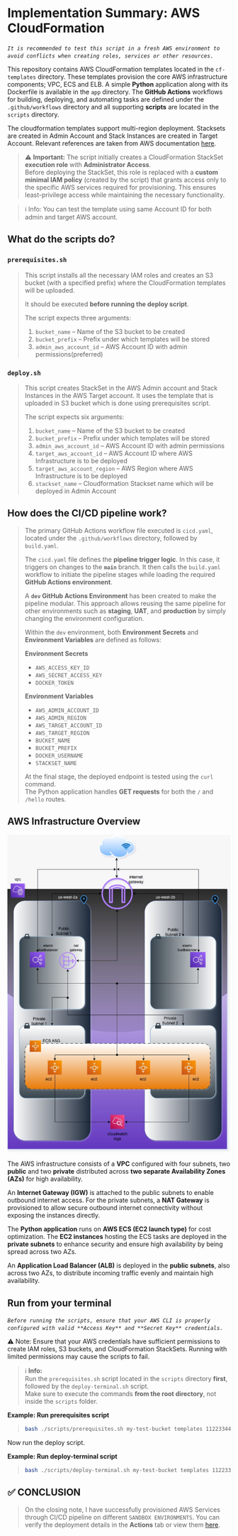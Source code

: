 # Implementation Summary: AWS CloudFormation
_`It is recommended to test this script in a fresh AWS environment to avoid conflicts when creating roles, services or other resources.`_

This repository contains AWS CloudFormation templates located in the `cf-templates` directory.
These templates provision the core AWS infrastructure components; VPC, ECS and ELB. A simple **Python** application along with its Dockerfile is available in the `app` directory. The **GitHub Actions** workflows for building, deploying, and automating tasks are defined under the `.github/workflows` directory and all supporting **scripts** are located in the `scripts` directory.

The cloudformation templates support multi-region deployment. Stacksets are created in Admin Account and Stack Instances are created in Target Account. Relevant references are taken from AWS documentation [here](https://docs.aws.amazon.com/AWSCloudFormation/latest/UserGuide/stacksets-prereqs-self-managed.html). 

> ⚠️ **Important:** The script initially creates a CloudFormation StackSet **execution role** with **Administrator Access**.  
> Before deploying the StackSet, this role is replaced with a **custom minimal IAM policy** (created by the script) that grants access only to the specific AWS services required for provisioning. This ensures least-privilege access while maintaining the necessary functionality.


>ℹ️ Info: You can test the template using same Account ID for both admin and target AWS account.

## What do the scripts do?

### `prerequisites.sh`

> This script installs all the necessary IAM roles and creates an S3 bucket (with a specified prefix) where the CloudFormation templates will be uploaded.  
>
> It should be executed **before running the deploy script**.  
>
> The script expects three arguments:  
> 1. `bucket_name` – Name of the S3 bucket to be created  
> 2. `bucket_prefix` – Prefix under which templates will be stored  
> 3. `admin_aws_account_id` – AWS Account ID with admin permissions(preferred)  
>

### `deploy.sh`
> This script creates StackSet in the AWS Admin account and Stack Instances in the AWS Target account. It uses the template that is uploaded in S3 bucket which is done using prerequisites script. 
>
> The script expects six arguments:  
> 1. `bucket_name` – Name of the S3 bucket to be created  
> 2. `bucket_prefix` – Prefix under which templates will be stored  
> 3. `admin_aws_account_id` – AWS Account ID with admin permissions
> 4. `target_aws_account_id` – AWS Account ID where AWS Infrastructure is to be deployed
> 5. `target_aws_account_region` – AWS Region where AWS Infrastructure is to be deployed
> 6. `stackset_name` – Cloudformation Stackset name which will be deployed in Admin Account
>

## How does the CI/CD pipeline work?

> The primary GitHub Actions workflow file executed is `cicd.yaml`, located under the `.github/workflows` directory, followed by `build.yaml`.  
>
> The `cicd.yaml` file defines the **pipeline trigger logic**. In this case, it triggers on changes to the **`main`** branch. It then calls the `build.yaml` workflow to initiate the pipeline stages while loading the required **GitHub Actions environment**.
>
> A **`dev` GitHub Actions Environment** has been created to make the pipeline modular. This approach allows reusing the same pipeline for other environments such as **staging**, **UAT**, and **production** by simply changing the environment configuration.  
>
> Within the `dev` environment, both **Environment Secrets** and **Environment Variables** are defined as follows:
>
> **Environment Secrets**
> - `AWS_ACCESS_KEY_ID`  
> - `AWS_SECRET_ACCESS_KEY`  
> - `DOCKER_TOKEN`  
>
> **Environment Variables**
> - `AWS_ADMIN_ACCOUNT_ID`  
> - `AWS_ADMIN_REGION`  
> - `AWS_TARGET_ACCOUNT_ID`  
> - `AWS_TARGET_REGION`  
> - `BUCKET_NAME`  
> - `BUCKET_PREFIX`  
> - `DOCKER_USERNAME`  
> - `STACKSET_NAME`
>
> At the final stage, the deployed endpoint is tested using the `curl` command.  
> The Python application handles **GET requests** for both the `/` and `/hello` routes.

## AWS Infrastructure Overview

![](./demo-lalals-arch.jpg "This is a sample image.")

The AWS infrastructure consists of a **VPC** configured with four subnets, two **public** and two **private** distributed across **two separate Availability Zones (AZs)** for high availability.

An **Internet Gateway (IGW)** is attached to the public subnets to enable outbound internet access. For the private subnets, a **NAT Gateway** is provisioned to allow secure outbound internet connectivity without exposing the instances directly.

The **Python application** runs on **AWS ECS (EC2 launch type)** for cost optimization. The **EC2 instances** hosting the ECS tasks are deployed in the **private subnets** to enhance security and ensure high availability by being spread across two AZs.

An **Application Load Balancer (ALB)** is deployed in the **public subnets**, also across two AZs, to distribute incoming traffic evenly and maintain high availability.



## Run from your terminal

*`Before running the scripts, ensure that your AWS CLI is properly configured with valid **Access Key** and **Secret Key** credentials.`* 

⚠️ Note: Ensure that your AWS credentials have sufficient permissions to create IAM roles, S3 buckets, and CloudFormation StackSets. Running with limited permissions may cause the scripts to fail.

> ℹ️ **Info:**  
> Run the `prerequisites.sh` script located in the `scripts` directory **first**, followed by the `deploy-terminal.sh` script.  
> Make sure to execute the commands **from the root directory**, not inside the `scripts` folder.
>
**Example: Run prerequisites script**
> ```bash
> bash ./scripts/prerequisites.sh my-test-bucket templates 112233445566
> ```

Now run the deploy script.
>
**Example: Run deploy-terminal script**
> ```bash
> bash ./scripts/deploy-terminal.sh my-test-bucket templates 112233445566 889977665522 us-west-2 my-stackset
> ```

## ✅ **CONCLUSION**  
> On the closing note, I have successfully provisioned AWS Services through CI/CD pipeline on different `SANDBOX ENVIRONMENTS`. 
> You can verify the deployment details in the **Actions** tab or view them [here](https://github.com/aashhik/lalals-cloudformation-assessment/actions).